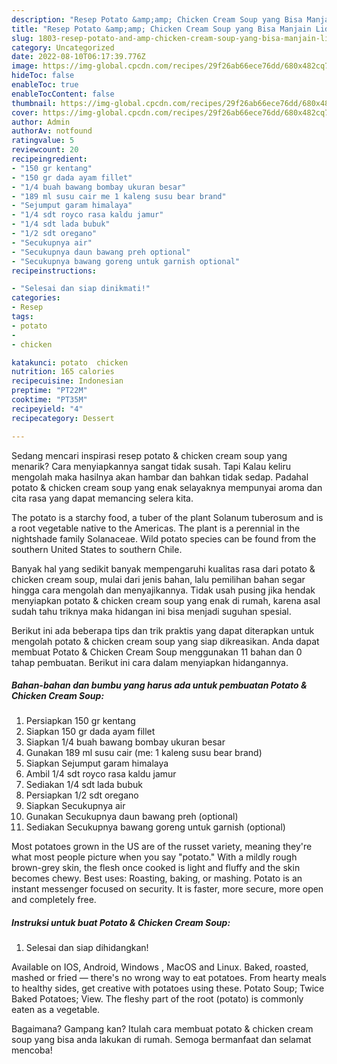 ```yaml
---
description: "Resep Potato &amp;amp; Chicken Cream Soup yang Bisa Manjain Lidah, Buat Buka Puasa Sempurna"
title: "Resep Potato &amp;amp; Chicken Cream Soup yang Bisa Manjain Lidah, Buat Buka Puasa Sempurna"
slug: 1803-resep-potato-and-amp-chicken-cream-soup-yang-bisa-manjain-lidah-buat-buka-puasa-sempurna
category: Uncategorized
date: 2022-08-10T06:17:39.776Z
image: https://img-global.cpcdn.com/recipes/29f26ab66ece76dd/680x482cq70/potato-chicken-cream-soup-foto-resep-utama.jpg
hideToc: false
enableToc: true
enableTocContent: false
thumbnail: https://img-global.cpcdn.com/recipes/29f26ab66ece76dd/680x482cq70/potato-chicken-cream-soup-foto-resep-utama.jpg
cover: https://img-global.cpcdn.com/recipes/29f26ab66ece76dd/680x482cq70/potato-chicken-cream-soup-foto-resep-utama.jpg
author: Admin
authorAv: notfound
ratingvalue: 5
reviewcount: 20
recipeingredient:
- "150 gr kentang"
- "150 gr dada ayam fillet"
- "1/4 buah bawang bombay ukuran besar"
- "189 ml susu cair me 1 kaleng susu bear brand"
- "Sejumput garam himalaya"
- "1/4 sdt royco rasa kaldu jamur"
- "1/4 sdt lada bubuk"
- "1/2 sdt oregano"
- "Secukupnya air"
- "Secukupnya daun bawang preh optional"
- "Secukupnya bawang goreng untuk garnish optional"
recipeinstructions:

- "Selesai dan siap dinikmati!"
categories:
- Resep
tags:
- potato
- 
- chicken

katakunci: potato  chicken 
nutrition: 165 calories
recipecuisine: Indonesian
preptime: "PT22M"
cooktime: "PT35M"
recipeyield: "4"
recipecategory: Dessert

---
```



Sedang mencari inspirasi resep potato &amp; chicken cream soup yang menarik? Cara menyiapkannya sangat tidak susah. Tapi Kalau keliru mengolah maka hasilnya akan hambar dan bahkan tidak sedap. Padahal potato &amp; chicken cream soup yang enak selayaknya mempunyai aroma dan cita rasa yang dapat memancing selera kita.


The potato is a starchy food, a tuber of the plant Solanum tuberosum and is a root vegetable native to the Americas. The plant is a perennial in the nightshade family Solanaceae. Wild potato species can be found from the southern United States to southern Chile.

Banyak hal yang sedikit banyak mempengaruhi kualitas rasa dari potato &amp; chicken cream soup, mulai dari jenis bahan, lalu pemilihan bahan segar hingga cara mengolah dan menyajikannya. Tidak usah pusing jika hendak menyiapkan potato &amp; chicken cream soup yang enak di rumah, karena asal sudah tahu triknya maka hidangan ini bisa menjadi suguhan spesial.


Berikut ini ada beberapa tips dan trik praktis yang dapat diterapkan untuk mengolah potato &amp; chicken cream soup yang siap dikreasikan. Anda dapat membuat Potato &amp; Chicken Cream Soup menggunakan 11 bahan dan 0 tahap pembuatan. Berikut ini cara dalam menyiapkan hidangannya.

<!--inarticleads1-->

##### Bahan-bahan dan bumbu yang harus ada untuk pembuatan Potato &amp; Chicken Cream Soup:

1. Persiapkan 150 gr kentang
1. Siapkan 150 gr dada ayam fillet
1. Siapkan 1/4 buah bawang bombay ukuran besar
1. Gunakan 189 ml susu cair (me: 1 kaleng susu bear brand)
1. Siapkan Sejumput garam himalaya
1. Ambil 1/4 sdt royco rasa kaldu jamur
1. Sediakan 1/4 sdt lada bubuk
1. Persiapkan 1/2 sdt oregano
1. Siapkan Secukupnya air
1. Gunakan Secukupnya daun bawang preh (optional)
1. Sediakan Secukupnya bawang goreng untuk garnish (optional)


Most potatoes grown in the US are of the russet variety, meaning they&#39;re what most people picture when you say &#34;potato.&#34; With a mildly rough brown-grey skin, the flesh once cooked is light and fluffy and the skin becomes chewy. Best uses: Roasting, baking, or mashing. Potato is an instant messenger focused on security. It is faster, more secure, more open and completely free. 

<!--inarticleads2-->

##### Instruksi untuk buat Potato &amp; Chicken Cream Soup:


1. Selesai dan siap dihidangkan!

Available on IOS, Android, Windows , MacOS and Linux. Baked, roasted, mashed or fried — there&#39;s no wrong way to eat potatoes. From hearty meals to healthy sides, get creative with potatoes using these. Potato Soup; Twice Baked Potatoes; View. The fleshy part of the root (potato) is commonly eaten as a vegetable. 

Bagaimana? Gampang kan? Itulah cara membuat potato &amp; chicken cream soup yang bisa anda lakukan di rumah. Semoga bermanfaat dan selamat mencoba!
